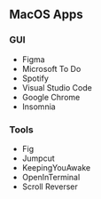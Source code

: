 ## MacOS Apps

### GUI

- Figma
- Microsoft To Do
- Spotify
- Visual Studio Code
- Google Chrome
- Insomnia

### Tools

- Fig
- Jumpcut
- KeepingYouAwake
- OpenInTerminal
- Scroll Reverser